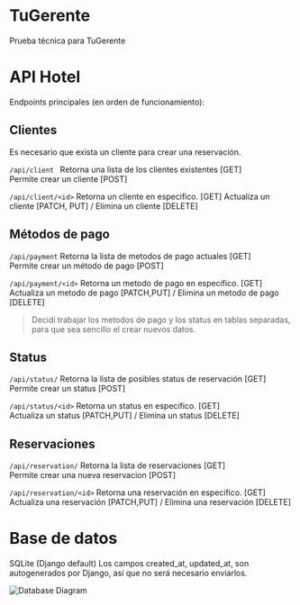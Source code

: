 # TuGerente
Prueba técnica para TuGerente

# API Hotel
Endpoints principales (en orden de funcionamiento):

## Clientes

Es necesario que exista un cliente para crear una reservación.

```/api/client ```
Retorna una lista de los clientes existentes [GET]  
Permite crear un cliente [POST] 

```/api/client/<id>```
Retorna un cliente en especifico. [GET] 
Actualiza un cliente [PATCH, PUT] / Elimina un cliente [DELETE] 
  
## Métodos de pago
  
```/api/payment```
Retorna la lista de metodos de pago actuales [GET]  
Permite crear un método de pago [POST]
  
```/api/payment/<id>```
Retorna un metodo de pago en especifico. [GET]  
Actualiza un metodo de pago [PATCH,PUT] / Elimina un metodo de pago [DELETE]
  
> Decidí trabajar los metodos de pago y los status en tablas separadas, para que sea sencillo el crear nuevos datos.
 
## Status

```/api/status/```
Retorna la lista de posibles status de reservación [GET]  
Permite crear un status [POST]

```/api/status/<id>```
Retorna un status en especifico. [GET]  
Actualiza un status [PATCH,PUT] / Elimina un status [DELETE]
  
## Reservaciones
  
```/api/reservation/```
Retorna la lista de reservaciones [GET]  
Permite crear una nueva reservacion [POST]
  
```/api/reservation/<id>```
Retorna una reservación en especifico. [GET]  
Actualiza una reservación [PATCH,PUT] / Elimina una reservación [DELETE]
  


# Base de datos
SQLite (Django default)
Los campos created_at, updated_at, son autogenerados por Django, así que no será necesario enviarlos.


![Database Diagram](https://i.ibb.co/YNrkBGC/draw-SQL-export-2022-09-10-19-53.png)
